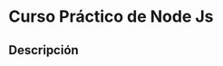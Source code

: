 # Curso Práctico de Node Js
## Descripción
```Haz el backend completo de la red social minimalista PlatziSocial. Crea microservicios con usuarios, posts, follow e interacciones.
